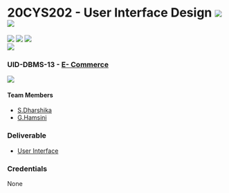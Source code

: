 # 20CYS202 - User Interface Design ![](https://img.shields.io/badge/-Completed-darkgreen) ![](https://img.shields.io/badge/-Evaluated-gold)
![](https://img.shields.io/badge/Batch-21CYS-lightgreen) ![](https://img.shields.io/badge/UG-blue) ![](https://img.shields.io/badge/Subject-UID-blue) <br/>
![](https://img.shields.io/badge/Category-Univ-darkblue)

### UID-DBMS-13 - [E-  Commerce](https://manojram8.github.io/20CYS202-UID/Mini-Project/)
![](https://img.shields.io/badge/Template-Partial)

#### Team Members
- [S.Dharshika]()
- [G.Hamsini]()

### Deliverable 
- [User Interface](UI/)

### Credentials
None
